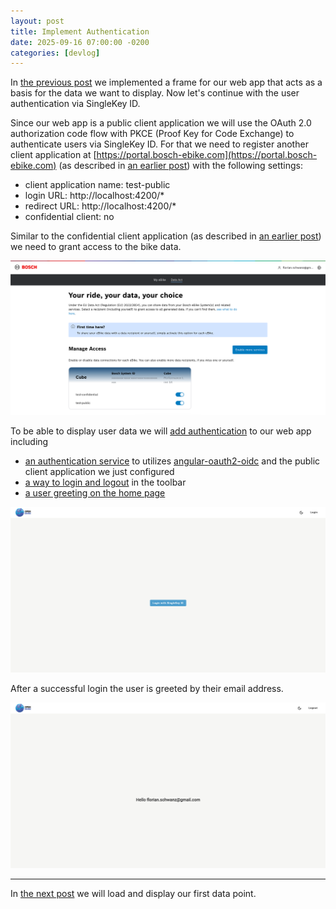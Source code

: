 ```yaml
---
layout: post
title: Implement Authentication
date: 2025-09-16 07:00:00 -0200
categories: [devlog]
---
```


In [the previous post](https://open-ebike.github.io/devlog/2025/09/15/implement-a-web-app.html) we implemented a frame for our web app that acts as a basis for the data we want to display. 
Now let's continue with the user authentication via SingleKey ID.

Since our web app is a public client application we will use the OAuth 2.0 authorization code flow with PKCE (Proof Key for Code Exchange) to authenticate users via SingleKey ID.
For that we need to register another client application at [https://portal.bosch-ebike.com](https://portal.bosch-ebike.com) (as described in [an earlier post](https://open-ebike.github.io/devlog/2025/09/12/register-for-data-access.html)) with the following settings:

* client application name: test-public
* login URL: http://localhost:4200/*
* redirect URL: http://localhost:4200/*
* confidential client: no

Similar to the confidential client application (as described in [an earlier post](https://open-ebike.github.io/devlog/2025/09/13/grant-access-to-data.html)) we need to grant access to the bike data.

![your-rider-your-data-your-choice.png](/assets/2025-09-16/your-rider-your-data-your-choice.png)

To be able to display user data we will [add authentication](https://github.com/open-ebike/open-ebike-frontend/issues/2) to our web app including

* [an authentication service](https://github.com/open-ebike/open-ebike-frontend/commit/0cf3180345273f7b89ab4ed70497bf55008b89dc) to utilizes [angular-oauth2-oidc](https://www.npmjs.com/package/angular-oauth2-oidc) and the public client application we just configured
* [a way to login and logout](https://github.com/open-ebike/open-ebike-frontend/commit/c0dcf7fabcf0e5a86a1ad259ad62accfe7d6e731) in the toolbar
* [a user greeting on the home page](https://github.com/open-ebike/open-ebike-frontend/commit/442fea825fd7fa0d1dc1ee795bcc39150be7121d)

![web-app-login-button.png](/assets/2025-09-16/web-app-login-button.png)

After a successful login the user is greeted by their email address.

![web-app-user-greeting.png](/assets/2025-09-16/web-app-user-greeting.png)

---

In [the next post](https://open-ebike.github.io/devlog/2025/09/17/display-ebikes.html) we will load and display our first data point.